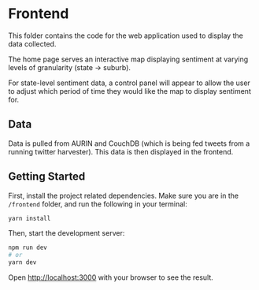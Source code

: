 # Frontend

This folder contains the code for the web application used to display the data collected. 

The home page serves an interactive map displaying sentiment at varying levels of granularity (state -> suburb). 

For state-level sentiment data, a control panel will appear to allow the user to adjust which period of time they would like the map to display sentiment for.

## Data 
Data is pulled from AURIN and CouchDB (which is being fed tweets from a running twitter harvester). This data is then displayed in the frontend. 

## Getting Started

First, install the project related dependencies. Make sure you are in the `/frontend` folder, and run the following in your terminal:
```bash
yarn install
```

Then, start the development server:

```bash
npm run dev
# or
yarn dev
```

Open [http://localhost:3000](http://localhost:3000) with your browser to see the result.